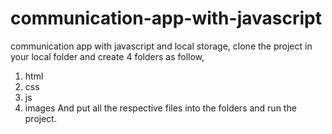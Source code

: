 # communication-app-with-javascript
communication app with javascript and local storage,
clone the project in your local folder and create 4 folders as follow,
1. html
2. css
3. js
4. images
And put all the respective files into the folders and run the project.
